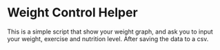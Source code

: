 # Weight Control Helper
This is a simple script that show your weight graph, and ask you to input your weight, exercise and nutrition level. After saving the data to a csv.
